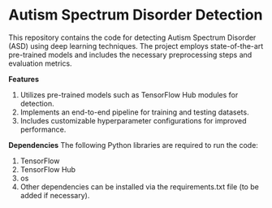 # Autism Spectrum Disorder Detection
This repository contains the code for detecting Autism Spectrum Disorder (ASD) using deep learning techniques. The project employs state-of-the-art pre-trained models and includes the necessary preprocessing steps and evaluation metrics.

**Features**
1. Utilizes pre-trained models such as TensorFlow Hub modules for detection.
2. Implements an end-to-end pipeline for training and testing datasets.
3. Includes customizable hyperparameter configurations for improved performance.

**Dependencies**
The following Python libraries are required to run the code:
1. TensorFlow
2. TensorFlow Hub
3. os
4. Other dependencies can be installed via the requirements.txt file (to be added if necessary).
